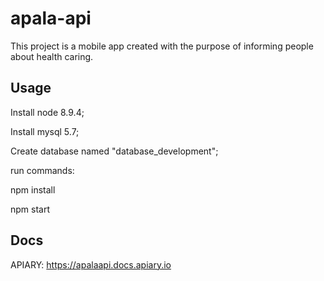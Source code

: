 # apala-api

This project is a mobile app created with the purpose of informing people about health caring.

## Usage

Install node 8.9.4;

Install mysql 5.7;

Create database named "database_development";

run commands:

   npm install 

   npm start
 
## Docs

APIARY: https://apalaapi.docs.apiary.io

